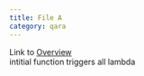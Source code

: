 ```yaml
---
title: File A
category: qara
---
```

Link to [Overview](../overview)  
intitial function triggers all lambda
